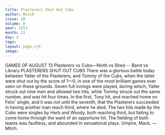 ```yaml
---
title: Plasterers Shut Out Cubs
author: Mitch
issue: 20
volume: 8
year: 1913
month: 23
day: 2
tags:
layout: page.njk
image:
---
```

GAMES OF AUGUST 13    Plasterers vs Cubs—Ninth vs Shed -- Band vs Library    PLASTERERS SHUT OUT CUBS    There was a glorious battle today between Yaller of the Plasterers, and Tommy of the Cubs, when the latter were shut out by the score of 1—0, in one of the most brilliant games ever seen on these grounds. Seven full innings were played, during which, Yaller struck out nine men and allowed two hits, while Tommy struck out the same number, and was hit four times. In the first, Tony hit, and reached home on Felix’ single, and it was not until the seventh, that the Plasterers succeeded in having another man reach third, where he died. The two hits made by the Cubs were singles by Herb and Woody, both reaching third, but failing to come home through the want of an opportune hit. The fielding of both teams was faultless, and abounded in sensational plays. Umpire, Mack. —Mitch. 



